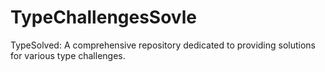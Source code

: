 # TypeChallengesSovle
TypeSolved: A comprehensive repository dedicated to providing solutions for various type challenges.
